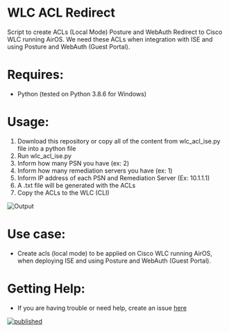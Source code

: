 
# WLC ACL Redirect
Script to create ACLs (Local Mode) Posture and WebAuth Redirect to Cisco WLC running AirOS.
We need these ACLs when integration with ISE and using Posture and WebAuth (Guest Portal).

# Requires:
- Python (tested on Python 3.8.6 for Windows)

# Usage:
1) Download this repository or copy all of the content from wlc_acl_ise.py file into a python file
2) Run wlc_acl_ise.py
3) Inform how many PSN you have (ex: 2)
4) Inform how many remediation servers you have (ex: 1)
5) Inform IP address of each PSN and Remediation Server (Ex: 10.1.1.1)
6) A .txt file will be generated with the ACLs
7) Copy the ACLs to the WLC (CLI)

![Output](https://user-images.githubusercontent.com/17407109/108560112-014a8f80-72db-11eb-8837-e8573f405751.png)

# Use case:
- Create acls (local mode) to be applied on Cisco WLC running AirOS, when deploying ISE and using Posture and WebAuth (Guest Portal).

# Getting Help:
- If you are having trouble or need help, create an issue [here](https://github.com/andreirapuru/wlc_acl_redirect/issues)

[![published](https://static.production.devnetcloud.com/codeexchange/assets/images/devnet-published.svg)](https://developer.cisco.com/codeexchange/github/repo/andreirapuru/wlc_acl_redirect)
